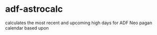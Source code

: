 adf-astrocalc
=============

calculates the most recent and upcoming high days for ADF Neo pagan calendar based upon 